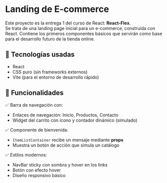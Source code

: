 # Landing de E-commerce

Este proyecto es la entrega 1 del curso de React: **React-Flex**.  
Se trata de una landing page inicial para un e-commerce, construida con React. Contiene los primeros componentes básicos que servirán como base para el desarrollo futuro de la tienda online.

## 🚀 Tecnologías usadas

- React
- CSS puro (sin frameworks externos)
- Vite (para el entorno de desarrollo rápido)

## 📌 Funcionalidades

✅ Barra de navegación con:
- Enlaces de navegación: Inicio, Productos, Contacto
- Widget del carrito con ícono y contador dinámico (simulado)

✅ Componente de bienvenida:
- `ItemListContainer` recibe un mensaje mediante **props**
- Muestra un botón de acción que simula un catálogo

✅ Estilos modernos:
- NavBar sticky con sombra y hover en los links
- Botón con efecto hover
- Diseño responsivo básico
